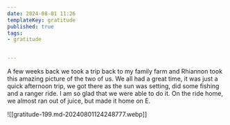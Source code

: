 ```yaml
---
date: 2024-08-01 11:26
templateKey: gratitude
published: true
tags:
- gratitude


---
```

A few weeks back we took a trip back to my family farm and Rhiannon took this amazing picture of the two of us.  We all had a great time, it was just a quick afternoon trip, we got there as the sun was setting, did some fishing and a ranger ride.  I am so glad that we were able to do it.  On the ride home, we almost ran out of juice, but made it home on E.

![[gratitude-199.md-20240801124248777.webp]]
